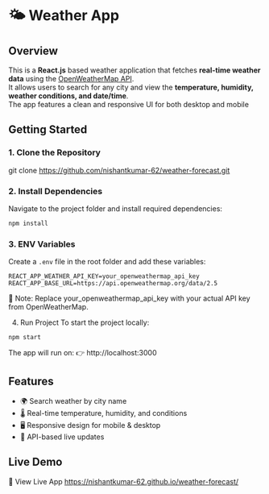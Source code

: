 # 🌤 Weather App

## Overview
This is a **React.js** based weather application that fetches **real-time weather data** using the [OpenWeatherMap API](https://openweathermap.org/).  
It allows users to search for any city and view the **temperature, humidity, weather conditions, and date/time**.  
The app features a clean and responsive UI for both desktop and mobile

## Getting Started
### 1. Clone the Repository
git clone https://github.com/nishantkumar-62/weather-forecast.git

### 2. Install Dependencies
Navigate to the project folder and install required dependencies:
```bash
npm install

```
### 3. ENV Variables
Create a `.env` file in the root folder and add these variables:
```
REACT_APP_WEATHER_API_KEY=your_openweathermap_api_key
REACT_APP_BASE_URL=https://api.openweathermap.org/data/2.5
```
📌 Note: Replace your_openweathermap_api_key with your actual API key from OpenWeatherMap.

4. Run Project
To start the project locally:
```
npm start
```
The app will run on:
👉 http://localhost:3000

## Features  
- 🌍 Search weather by city name  
- 🌡 Real-time temperature, humidity, and conditions  
- 🖥 Responsive design for mobile & desktop  
- 🔄 API-based live updates

## Live Demo
🔗 View Live App https://nishantkumar-62.github.io/weather-forecast/

